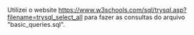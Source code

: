 Utilizei o website https://www.w3schools.com/sql/trysql.asp?filename=trysql_select_all para fazer as consultas do arquivo "basic_queries.sql".
